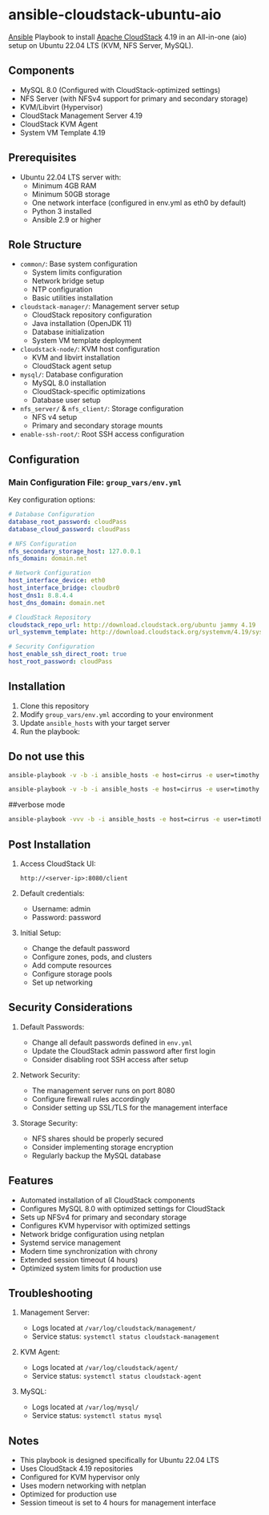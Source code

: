 # ansible-cloudstack-ubuntu-aio

[Ansible](http://ansible.com) Playbook to install [Apache CloudStack](cloudstack.apache.org) 4.19 in an All-in-one (aio) setup on Ubuntu 22.04 LTS (KVM, NFS Server, MySQL).

## Components

- MySQL 8.0 (Configured with CloudStack-optimized settings)
- NFS Server (with NFSv4 support for primary and secondary storage)
- KVM/Libvirt (Hypervisor)
- CloudStack Management Server 4.19
- CloudStack KVM Agent
- System VM Template 4.19

## Prerequisites

- Ubuntu 22.04 LTS server with:
  - Minimum 4GB RAM
  - Minimum 50GB storage
  - One network interface (configured in env.yml as eth0 by default)
  - Python 3 installed
  - Ansible 2.9 or higher

## Role Structure

- `common/`: Base system configuration
  - System limits configuration
  - Network bridge setup
  - NTP configuration
  - Basic utilities installation
- `cloudstack-manager/`: Management server setup
  - CloudStack repository configuration
  - Java installation (OpenJDK 11)
  - Database initialization
  - System VM template deployment
- `cloudstack-node/`: KVM host configuration
  - KVM and libvirt installation
  - CloudStack agent setup
- `mysql/`: Database configuration
  - MySQL 8.0 installation
  - CloudStack-specific optimizations
  - Database user setup
- `nfs_server/` & `nfs_client/`: Storage configuration
  - NFS v4 setup
  - Primary and secondary storage mounts
- `enable-ssh-root/`: Root SSH access configuration

## Configuration

### Main Configuration File: `group_vars/env.yml`

Key configuration options:
```yaml
# Database Configuration
database_root_password: cloudPass
database_cloud_password: cloudPass

# NFS Configuration
nfs_secondary_storage_host: 127.0.0.1
nfs_domain: domain.net

# Network Configuration
host_interface_device: eth0
host_interface_bridge: cloudbr0
host_dns1: 8.8.4.4
host_dns_domain: domain.net

# CloudStack Repository
cloudstack_repo_url: http://download.cloudstack.org/ubuntu jammy 4.19
url_systemvm_template: http://download.cloudstack.org/systemvm/4.19/systemvmtemplate-4.19.0-kvm.qcow2.bz2

# Security Configuration
host_enable_ssh_direct_root: true
host_root_password: cloudPass
```

## Installation

1. Clone this repository
2. Modify `group_vars/env.yml` according to your environment
3. Update `ansible_hosts` with your target server
4. Run the playbook:


## Do not use this
```bash
ansible-playbook -v -b -i ansible_hosts -e host=cirrus -e user=timothy playbook.yml
```

```bash
ansible-playbook -v -b -i ansible_hosts -e host=cirrus -e user=timothy cs-aio-deploy.yml
```
##verbose mode
```bash
ansible-playbook -vvv -b -i ansible_hosts -e host=cirrus -e user=timothy cs-aio-deploy.yml
```

## Post Installation

1. Access CloudStack UI:
   ```
   http://<server-ip>:8080/client
   ```

2. Default credentials:
   - Username: admin
   - Password: password

3. Initial Setup:
   - Change the default password
   - Configure zones, pods, and clusters
   - Add compute resources
   - Configure storage pools
   - Set up networking

## Security Considerations

1. Default Passwords:
   - Change all default passwords defined in `env.yml`
   - Update the CloudStack admin password after first login
   - Consider disabling root SSH access after setup

2. Network Security:
   - The management server runs on port 8080
   - Configure firewall rules accordingly
   - Consider setting up SSL/TLS for the management interface

3. Storage Security:
   - NFS shares should be properly secured
   - Consider implementing storage encryption
   - Regularly backup the MySQL database

## Features

- Automated installation of all CloudStack components
- Configures MySQL 8.0 with optimized settings for CloudStack
- Sets up NFSv4 for primary and secondary storage
- Configures KVM hypervisor with optimized settings
- Network bridge configuration using netplan
- Systemd service management
- Modern time synchronization with chrony
- Extended session timeout (4 hours)
- Optimized system limits for production use

## Troubleshooting

1. Management Server:
   - Logs located at `/var/log/cloudstack/management/`
   - Service status: `systemctl status cloudstack-management`

2. KVM Agent:
   - Logs located at `/var/log/cloudstack/agent/`
   - Service status: `systemctl status cloudstack-agent`

3. MySQL:
   - Logs located at `/var/log/mysql/`
   - Service status: `systemctl status mysql`

## Notes

- This playbook is designed specifically for Ubuntu 22.04 LTS
- Uses CloudStack 4.19 repositories
- Configured for KVM hypervisor only
- Uses modern networking with netplan
- Optimized for production use
- Session timeout is set to 4 hours for management interface
